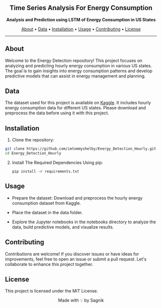 
<h2 align="center">Time Series Analysis For Energy Consumption</h2>

<p align="center">
  <strong>Analysis and Prediction using LSTM of Energy Consumption in US States</strong>
</p>

<div align="center">
  <a href="#about">About</a> •
  <a href="#data">Data</a> •
  <a href="#installation">Installation</a> •
  <a href="#usage">Usage</a> •
  <a href="#contributing">Contributing</a> •
  <a href="#license">License</a>
</div>

---

## About

Welcome to the Energy Detection repository! This project focuses on analyzing and predicting hourly energy consumption in various US states. The goal is to gain insights into energy consumption patterns and develop predictive models that can assist in energy management and planning.

## Data

The dataset used for this project is available on [Kaggle](https://www.kaggle.com/datasets/robikscube/hourly-energy-consumption). It includes hourly energy consumption data for different US states. Please download and preprocess the data before using it with this project.

## Installation

1. Clone the repository:

```bash
git clone https://github.com/imtommyshelby/Energy_Detection_Hourly.git
cd Energy_Detection_Hourly
```
2. Install The Required Dependencies Using pip:
   ```
   pip install -r requirements.txt
   ```
## Usage
- Prepare the dataset: Download and preprocess the hourly energy consumption dataset from Kaggle.

- Place the dataset in the data folder.

- Explore the Jupyter notebooks in the notebooks directory to analyze the data, build predictive models, and visualize results.

## Contributing
Contributions are welcome! If you discover issues or have ideas for improvements, feel free to open an issue or submit a pull request. Let's collaborate to enhance this project together.

## License
This project is licensed under the MIT License.

<p align="center">
  Made with 💡 by Sagnik
</p>
